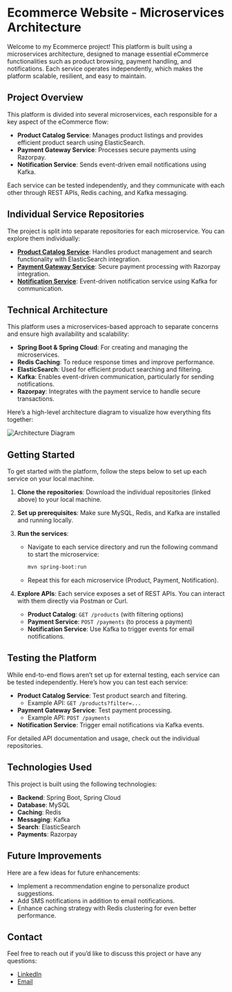 # Ecommerce Website - Microservices Architecture

Welcome to my Ecommerce project! This platform is built using a microservices architecture, designed to manage essential eCommerce functionalities such as product browsing, payment handling, and notifications. Each service operates independently, which makes the platform scalable, resilient, and easy to maintain.

## Project Overview

This platform is divided into several microservices, each responsible for a key aspect of the eCommerce flow:

- **Product Catalog Service**: Manages product listings and provides efficient product search using ElasticSearch.
- **Payment Gateway Service**: Processes secure payments using Razorpay.
- **Notification Service**: Sends event-driven email notifications using Kafka.

Each service can be tested independently, and they communicate with each other through REST APIs, Redis caching, and Kafka messaging.

## Individual Service Repositories

The project is split into separate repositories for each microservice. You can explore them individually:

- [**Product Catalog Service**](link-to-product-service-repo): Handles product management and search functionality with ElasticSearch integration.
- [**Payment Gateway Service**](link-to-payment-service-repo): Secure payment processing with Razorpay integration.
- [**Notification Service**](link-to-notification-service-repo): Event-driven notification service using Kafka for communication.

## Technical Architecture

This platform uses a microservices-based approach to separate concerns and ensure high availability and scalability:

- **Spring Boot & Spring Cloud**: For creating and managing the microservices.
- **Redis Caching**: To reduce response times and improve performance.
- **ElasticSearch**: Used for efficient product searching and filtering.
- **Kafka**: Enables event-driven communication, particularly for sending notifications.
- **Razorpay**: Integrates with the payment service to handle secure transactions.

Here’s a high-level architecture diagram to visualize how everything fits together:

![Architecture Diagram](path-to-your-architecture-diagram.png)

## Getting Started

To get started with the platform, follow the steps below to set up each service on your local machine.

1. **Clone the repositories**: Download the individual repositories (linked above) to your local machine.
   
2. **Set up prerequisites**: Make sure MySQL, Redis, and Kafka are installed and running locally.

3. **Run the services**:
   - Navigate to each service directory and run the following command to start the microservice:
     ```bash
     mvn spring-boot:run
     ```
   
   - Repeat this for each microservice (Product, Payment, Notification).

4. **Explore APIs**: Each service exposes a set of REST APIs. You can interact with them directly via Postman or Curl.

   - **Product Catalog**: `GET /products` (with filtering options)
   - **Payment Service**: `POST /payments` (to process a payment)
   - **Notification Service**: Use Kafka to trigger events for email notifications.

## Testing the Platform

While end-to-end flows aren’t set up for external testing, each service can be tested independently. Here’s how you can test each service:

- **Product Catalog Service**: Test product search and filtering.
  - Example API: `GET /products?filter=...`
- **Payment Gateway Service**: Test payment processing.
  - Example API: `POST /payments`
- **Notification Service**: Trigger email notifications via Kafka events.

For detailed API documentation and usage, check out the individual repositories.

## Technologies Used

This project is built using the following technologies:

- **Backend**: Spring Boot, Spring Cloud
- **Database**: MySQL
- **Caching**: Redis
- **Messaging**: Kafka
- **Search**: ElasticSearch
- **Payments**: Razorpay

## Future Improvements

Here are a few ideas for future enhancements:

- Implement a recommendation engine to personalize product suggestions.
- Add SMS notifications in addition to email notifications.
- Enhance caching strategy with Redis clustering for even better performance.

## Contact

Feel free to reach out if you’d like to discuss this project or have any questions:

- [LinkedIn](https://linkedin.com/in/yourusername)
- [Email](mailto:email@example.com)



